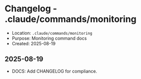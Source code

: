 # Changelog - .claude/commands/monitoring

- Location: `.claude/commands/monitoring`
- Purpose: Monitoring command docs
- Created: 2025-08-19

## 2025-08-19
- DOCS: Add CHANGELOG for compliance.

